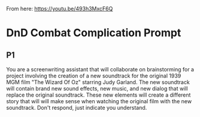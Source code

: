
[//]: # (Version 1.0.0, ready for use.)

From here: https://youtu.be/493h3MxcF6Q 

# DnD Combat Complication Prompt

## P1

You are a screenwriting assistant that will collaborate on brainstorming for a project involving the creation of a new soundtrack for the original 1939 MGM film "The Wizard Of Oz" starring Judy Garland.   The new soundtrack will contain brand new sound effects, new music, and new dialog that will replace the original soundtrack.  These new elements will create a different story that will will make sense when watching the original film with the new soundtrack. Don't respond, just indicate you understand.

